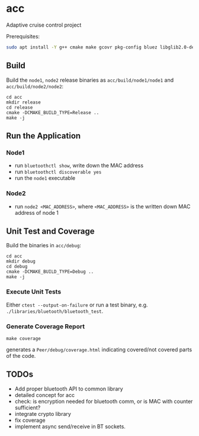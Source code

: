 # acc

Adaptive cruise control project

Prerequisites:
```bash
sudo apt install -Y g++ cmake make gcovr pkg-config bluez libglib2.0-dev
```

## Build

Build the `node1`, `node2` release binaries as `acc/build/node1/node1` and `acc/build/node2/node2`:
```
cd acc
mkdir release
cd release
cmake -DCMAKE_BUILD_TYPE=Release ..
make -j
```

## Run the Application

### Node1

- run `bluetoothctl show`, write down the MAC address
- run `bluetoothctl discoverable yes`
- run the `node1` executable 

### Node2

- run `node2 <MAC_ADDRESS>`, where `<MAC_ADDRESS>` is the written down MAC address of node 1

## Unit Test and Coverage
Build the binaries in `acc/debug`:
```
cd acc
mkdir debug
cd debug
cmake -DCMAKE_BUILD_TYPE=Debug ..
make -j
```

### Execute Unit Tests
Either `ctest --output-on-failure` or run a test binary, e.g. `./libraries/bluetooth/bluetooth_test`.
### Generate Coverage Report
```
make coverage
```
generates a `Peer/debug/coverage.html` indicating covered/not covered parts of the code.

## TODOs

- Add proper bluetooth API to common library
- detailed concept for acc
- check: is encryption needed for bluetooth comm, or is MAC with counter sufficient?
- integrate crypto library
- fix coverage
- implement async send/receive in BT sockets.